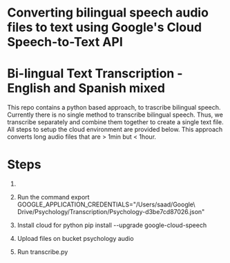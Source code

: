 # Converting bilingual speech audio files to text using Google's Cloud Speech-to-Text API
# Bi-lingual Text Transcription - English and Spanish mixed

This repo contains a python based approach, to trascribe bilingual speech. Currently there is no single method to transcribe bilingual speech. Thus, we transcribe separately and combine them together to create a single text file. All steps to setup the cloud environment are provided below. This approach converts long audio files that are > 1min but < 1hour. 


# Steps
1. 
1. Run the command 
export GOOGLE_APPLICATION_CREDENTIALS="/Users/saad/Google\ Drive/Psychology/Transcription/Psychology-d3be7cd87026.json"

2. Install cloud for python
pip install --upgrade google-cloud-speech

3. Upload files on bucket psychology audio

4. Run  transcribe.py

